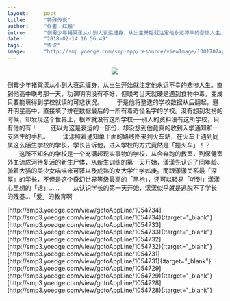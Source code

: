 ```yaml
---
layout:     post
title:      "特殊传说"
author:     "作者：红麟"
intro:      "倒霉少年褚冥漾从小到大衰运缠身，从出生开始就注定他永远不幸的悲惨人生。直到他高中联考那一天，功课明明没有不好，但联考当天就硬是遇到食物中毒，变成只要能填得到学校就读的可悲状况。 　　于是他将整迭的学校数据从后翻起，避开明星高中，直接填了排在数据最后的一所有着奇怪名字的学校。没有想到发榜的时候，却发现这个世界上，根本就没有这所学校──别人的资料没有这所学校，只有他的有！ 　　还以为这是衰运的一部份，却没想到他竟真的收到入学通知和一支陌生的手机。 　　漾漾照着通知单上面的路线图来到火车站，在火车上遇到同属这么陌生学校的学长，学长告诉他，进入学校的方式竟然是「撞火车」！？ 　　这所不知名的学校是一个充满超现实事物的学校，从会奔跑的教室，到保健室外血流成河待复活的新生尸体，从新生训练的第一天开始，漾漾先认识了同年龄、骑着大猫的美少女喵喵米可蕥以及成熟的女大学生学姊庚。而跟漾漾关系最「深厚」的学长，不但是这个奇幻世界等级最高的「黑袍」，还可以轻易「听到」漾漾心里想的「话」…… 　　从认识学长的第一天开始，漾漾似乎就是逃脱不了学长的残暴…「爱」的教育啊"
date:       "2018-02-14 16:56:49"
tags:       "传说"
image:      "http://smp.yoedge.com/smp-app/resource/viewImage/1001707appline.png"
---
```

<div style="text-align: center">
<p><img src="http://smp.yoedge.com/smp-app/resource/viewImage/1001707appline.png"/></p>
</div>
<p class="post-meta">
<span>倒霉少年褚冥漾从小到大衰运缠身，从出生开始就注定他永远不幸的悲惨人生。直到他高中联考那一天，功课明明没有不好，但联考当天就硬是遇到食物中毒，变成只要能填得到学校就读的可悲状况。 　　于是他将整迭的学校数据从后翻起，避开明星高中，直接填了排在数据最后的一所有着奇怪名字的学校。没有想到发榜的时候，却发现这个世界上，根本就没有这所学校──别人的资料没有这所学校，只有他的有！ 　　还以为这是衰运的一部份，却没想到他竟真的收到入学通知和一支陌生的手机。 　　漾漾照着通知单上面的路线图来到火车站，在火车上遇到同属这么陌生学校的学长，学长告诉他，进入学校的方式竟然是「撞火车」！？ 　　这所不知名的学校是一个充满超现实事物的学校，从会奔跑的教室，到保健室外血流成河待复活的新生尸体，从新生训练的第一天开始，漾漾先认识了同年龄、骑着大猫的美少女喵喵米可蕥以及成熟的女大学生学姊庚。而跟漾漾关系最「深厚」的学长，不但是这个奇幻世界等级最高的「黑袍」，还可以轻易「听到」漾漾心里想的「话」…… 　　从认识学长的第一天开始，漾漾似乎就是逃脱不了学长的残暴…「爱」的教育啊</span>
</p>
[http://smp3.yoedge.com/view/gotoAppLine/1054734](http://smp3.yoedge.com/view/gotoAppLine/1054734){:target="_blank"}
[http://smp3.yoedge.com/view/gotoAppLine/1054733](http://smp3.yoedge.com/view/gotoAppLine/1054733){:target="_blank"}
[http://smp3.yoedge.com/view/gotoAppLine/1054732](http://smp3.yoedge.com/view/gotoAppLine/1054732){:target="_blank"}
[http://smp3.yoedge.com/view/gotoAppLine/1054731](http://smp3.yoedge.com/view/gotoAppLine/1054731){:target="_blank"}
[http://smp3.yoedge.com/view/gotoAppLine/1054729](http://smp3.yoedge.com/view/gotoAppLine/1054729){:target="_blank"}
[http://smp3.yoedge.com/view/gotoAppLine/1054728](http://smp3.yoedge.com/view/gotoAppLine/1054728){:target="_blank"}


